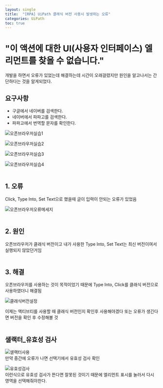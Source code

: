 ```yaml
---
layout: single
title:  "[RPA] UiPath 클래식 버전 사용시 발생하는 오류"
categories: UiPath
toc: true
---
```


# "이 액션에 대한 UI(사용자 인터페이스) 엘리먼트를 찾을 수 없습니다."

개발을 하면서 오류가 있었는데 해결하는데 시간이 오래걸렸지만 원인을 알고나서는 간단하다는 것을 알게되었다. 

## 요구사항 <br>
- 구글에서 네이버를 검색한다. <br>
- 네이버에서 파파고를 검색한다. <br>
- 파파고에서 번역할 문자를 확인한다.<br>

![오픈브라우저실습1](https:/images/2023-09-17-selector/오픈브라우저실습1.png) <br>

![오픈브라우저실습2](https:/images/2023-09-17-selector/오픈브라우저실습2.png) <br>

![오픈브라우저실습3](https:/images/2023-09-17-selector/오픈브라우저실습3.png) <br>

![오픈브라우저실습4](https:/images/2023-09-17-selector/오픈브라우저실습4.png) <br><br>

## 1. 오류 <br>
Click, Type Into, Set Text으로 했을때 글이 입력이 안되는 오류가 있었음 <br>

![오픈브라우저오류메세지](https:/images/2023-09-17-selector/오픈브라우저오류메세지.png) <br><br>


## 2. 원인  <br>
오픈브라우저가 클래식 버전이고 내가 사용한 Type Into, Set Text는 최신 버전이여서 실행되지 않았던거임 <br><br>

## 3. 해결  <br>
오픈브라우저를 사용하는 것이 목적이었기 때문에 Type Into, Click를 클래식 버전으로 사용하였더니 해결됨 <br>

![클래식버전설정](https:/images/2023-09-17-selector/클래식버전설정.png) <br>

이제는 액티브티를 사용할 때 클래식 버전인지 확인후 사용해야겠다 또는 오류가 생긴다면 버전을 확인 후 수정해볼 것 <br><br>

## 샐랙터_유효성 검사 <br>
![샐랙터사용](https:/images/2023-09-17-selector/샐랙터사용.png) <br>
만약 중간에 오류가 나면 선택기에서 유효성 검사 확인 <br>

![유효성검사](https:/images/2023-09-17-selector/유효성검사.png) <br>
이런식으로 유효성 검사가 뜬다면 잘못된 것이기 때문에 엘리먼트 표시를 눌러서 다시 영역을 선택해줘야한다.
